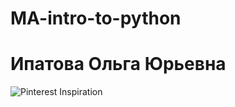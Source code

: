 # MA-intro-to-python
# Ипатова Ольга Юрьевна
![Pinterest Inspiration](./iassets.pinterest.com/ext/d=846747167482239155.jpg)
